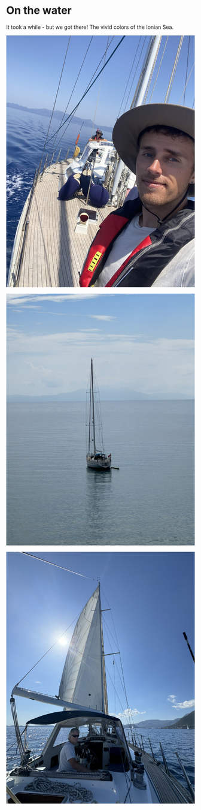 # On the water

It took a while - but we got there! The vivid colors of the Ionian Sea. 

![](attachments/bluewater_selfie.jpg)

![](attachments/fenna_wide.jpg)


![](attachments/fenna_sailing.jpg)
